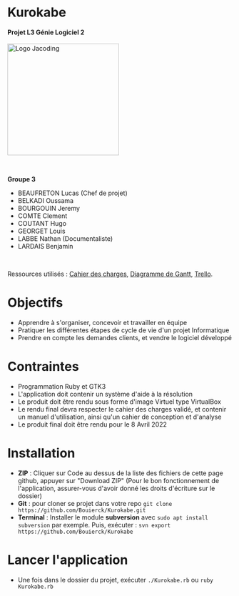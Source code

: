 # Kurokabe

**Projet L3 Génie Logiciel 2**
<br><br><img style="width:250px;" src="https://cdn.discordapp.com/attachments/520318904170709023/932563002555764787/Jacoding_Logo_Blanc.png" alt="Logo Jacoding">


<br>

**Groupe 3**
- BEAUFRETON Lucas (Chef de projet)
- BELKADI Oussama
- BOURGOUIN Jeremy
- COMTE Clement
- COUTANT Hugo
- GEORGET Louis
- LABBE Nathan (Documentaliste)
- LARDAIS Benjamin

<br>

Ressources utilisés : 
[Cahier des charges](https://docs.google.com/document/d/1FlOhuZBHOW_MoYjFRI37mKT_h2xnf7UtVAXiw66D7dE/edit?usp=sharing),
[Diagramme de Gantt](https://docs.google.com/spreadsheets/d/19JpsNgYenO6e5OJJh9Wqvrw7NUWOYOXc-5A1ql4AVF8/edit#gid=0),
[Trello](https://trello.com/b/AYIpps7L/jacoding).

# Objectifs

- Apprendre à s'organiser, concevoir et travailler en équipe
- Pratiquer les différentes étapes de cycle de vie d'un projet Informatique
- Prendre en compte les demandes clients, et vendre le logiciel développé

# Contraintes

- Programmation Ruby et GTK3
- L'application doit contenir un système d'aide à la résolution
- Le produit doit être rendu sous forme d'image Virtuel type VirtualBox
- Le rendu final devra respecter le cahier des charges validé, et contenir un manuel d'utilisation, ainsi qu'un cahier de conception et d'analyse
- Le produit final doit être rendu pour le 8 Avril 2022

# Installation 

- **ZIP** : Cliquer sur Code au dessus de la liste des fichiers de cette page github, appuyer sur "Download ZIP" (Pour le bon fonctionnement de l'application, assurer-vous d'avoir donné les droits d'écriture sur le dossier)
- **Git** : pour cloner se projet dans votre repo `git clone https://github.com/Bouierck/Kurokabe.git`
- **Terminal** : Installer le module **subversion** avec `sudo apt install subversion` par exemple.
Puis, exécuter : `svn export https://github.com/Bouierck/Kurokabe`

# Lancer l'application

- Une fois dans le dossier du projet, exécuter `./Kurokabe.rb` ou `ruby Kurokabe.rb`
